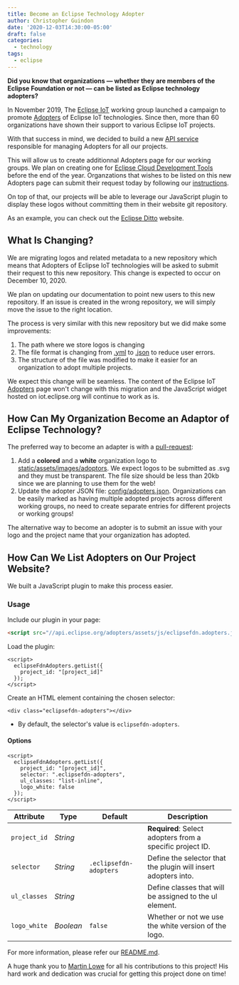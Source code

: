 ```yaml
---
title: Become an Eclipse Technology Adopter
author: Christopher Guindon
date: '2020-12-03T14:30:00-05:00'
draft: false
categories:
  - technology
tags:
  - eclipse
---
```


**Did you know that organizations — whether they are members of the Eclipse Foundation or not — can be listed as Eclipse technology adopters?**

In November 2019, The [Eclipse IoT](https://iot.eclipse.org/) working group launched a campaign to promote [Adopters](https://iot.eclipse.org/adopters/) of Eclipse IoT technologies. Since then, more than 60 organizations have shown their support to various Eclipse IoT projects.

With that success in mind, we decided to build a new [API service](https://github.com/EclipseFdn/eclipsefdn-project-adopters) responsible for managing Adopters for all our projects.

This will allow us to create additionnal Adopters page for our working groups. We plan on creating one for [Eclipse Cloud Development Tools](https://ecdtools.eclipse.org/) before the end of the year. Organzations that wishes to be listed on this new Adopters page can submit their request today by following our [instructions](#how-can-my-organization-become-an-adaptor-of-eclipse-technology).

On top of that, our projects will be able to leverage our JavaScript plugin to display these logos without committing them in their website git repository.

As an example, you can check out the [Eclipse Ditto](https://www.eclipse.org/ditto/) website.

## What Is Changing? 

We are migrating logos and related metadata to a new repository which means that Adopters of Eclipse IoT technologies will be asked to submit their request to this new repository. This change is expected to occur on December 10, 2020. 

We plan on updating  our documentation to point new users to this new repository. If an issue is created in the wrong repository, we will simply move the issue to the right location.

The process is very similar with this new repository but we did make some improvements: 

1. The path where we store logos is changing
2. The file format is changing from [.yml](https://github.com/EclipseFdn/iot.eclipse.org/blob/master/data/adopters.yml) to [.json](https://github.com/EclipseFdn/eclipsefdn-project-adopters/blob/master/config/adopters.json) to reduce user errors.
3. The structure of the file was modified to make it easier for an organization to adopt multiple projects.

We expect this change will be seamless. The content of the Eclipse IoT [Adopters](https://iot.eclipse.org/adopters/) page won't change with this migration and the JavaScript widget hosted on iot.eclipse.org will continue to work as is.

## How Can My Organization Become an Adaptor of Eclipse Technology?

The preferred way to become an adapter is with a [pull-request](https://github.com/EclipseFdn/eclipsefdn-project-adopters):

1. Add a **colored** and a **white** organization logo to [static/assets/images/adoptors](https://github.com/EclipseFdn/eclipsefdn-project-adopters/blob/master/config/adopters.json). We expect logos to be submitted as .svg and they must be transparent. The file size should be less than 20kb since we are planning to use them for the web!
2. Update the adopter JSON file: [config/adopters.json](https://github.com/EclipseFdn/eclipsefdn-project-adopters/blob/master/config/adopters.json). Organizations can be easily marked as having multiple adopted projects across different working groups, no need to create separate entries for different projects or working groups!

The alternative way to become an adopter is to submit an issue with your logo and the project name that your organization has adopted. 

## How Can We List Adopters on Our Project Website?

We built a JavaScript plugin to make this process easier. 

### Usage

Include our plugin in your page:

```html
<script src="//api.eclipse.org/adopters/assets/js/eclipsefdn.adopters.js"></script>
```

Load the plugin:

```
<script>
  eclipseFdnAdopters.getList({
    project_id: "[project_id]"
  });
</script>
```

Create an HTML element containing the chosen selector:

```
<div class="eclipsefdn-adopters"></div>
```
* By default, the selector's value is ```eclipsefdn-adopters```.

#### Options

```
<script>
  eclipseFdnAdopters.getList({
    project_id: "[project_id]",
    selector: ".eclipsefdn-adopters",
    ul_classes: "list-inline",
    logo_white: false
  });
</script>
```

Attribute     | Type        | Default   | Description
---           | ---         | ---       | ---
`project_id`   | *String*   | ` `    | **Required**: Select adopters from a specific project ID.
`selector`   | *String*   | `.eclipsefdn-adopters`    | Define the selector that the plugin will insert adopters into.
`ul_classes`  | *String*   | ` `   | Define classes that will be assigned to the ul element.
`logo_white`  | *Boolean*   | `false`   | Whether or not we use the white version of the logo.

For more information, please refer our [README.md](https://github.com/EclipseFdn/eclipsefdn-project-adopters/blob/master/README.md).

A huge thank you to [Martin Lowe](https://accounts.eclipse.org/users/malowe) for all his contributions to this project! His hard work and dedication was crucial for getting this project done on time!